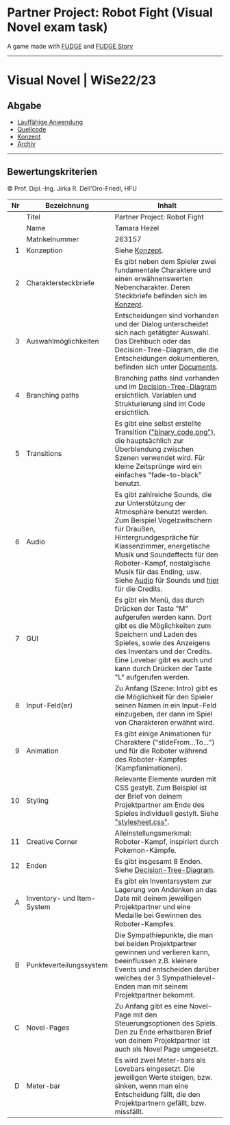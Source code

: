 # Partner Project: Robot Fight (Visual Novel exam task)

A game made with [FUDGE](https://github.com/JirkaDellOro/FUDGE) and [FUDGE Story](https://github.com/JirkaDellOro/FUDGE_Story)
___

# Visual Novel | WiSe22/23

## Abgabe

- [Lauffähige Anwendung](https://tannenmeise.github.io/Partner-Project-Robot-Fight/game.html)
- [Quellcode](https://github.com/Tannenmeise/Partner-Project-Robot-Fight/tree/main/Source)
- [Konzept](https://github.com/Tannenmeise/Partner-Project-Robot-Fight/tree/main/Documents)
- [Archiv](https://github.com/Tannenmeise/Partner-Project-Robot-Fight/tree/main/Archive)
___

## Bewertungskriterien
© Prof. Dipl.-Ing. Jirka R. Dell'Oro-Friedl, HFU  

| Nr | Bezeichnung           | Inhalt |
|---:|-----------------------|------|
|    | Titel                 | Partner Project: Robot Fight |
|    | Name                  | Tamara Hezel |
|    | Matrikelnummer        | 263157 |
|  1 | Konzeption            | Siehe [Konzept](https://github.com/Tannenmeise/Partner-Project-Robot-Fight/tree/main/Documents). |
|  2 | Charaktersteckbriefe  | Es gibt neben dem Spieler zwei fundamentale Charaktere und einen erwähnenswerten Nebencharakter. Deren Steckbriefe befinden sich im [Konzept](https://github.com/Tannenmeise/Partner-Project-Robot-Fight/tree/main/Documents). |
|  3 | Auswahlmöglichkeiten  | Entscheidungen sind vorhanden und der Dialog unterscheidet sich nach getätigter Auswahl. Das Drehbuch oder das Decision-Tree-Diagram, die die Entscheidungen dokumentieren, befinden sich unter [Documents](https://github.com/Tannenmeise/Partner-Project-Robot-Fight/tree/main/Documents). |
|  4 | Branching paths       | Branching paths sind vorhanden und im [Decision-Tree-Diagram](https://github.com/Tannenmeise/Partner-Project-Robot-Fight/tree/main/Documents/Decision-Tree-Diagram.png) ersichtlich. Variablen und Strukturierung sind im Code ersichtlich. |
|  5 | Transitions           | Es gibt eine selbst erstellte Transition (["binary_code.png"](https://github.com/Tannenmeise/Partner-Project-Robot-Fight/blob/main/Assets/Graphics/Transitions/binary_code.png)), die hauptsächlich zur Überblendung zwischen Szenen verwendet wird. Für kleine Zeitsprünge wird ein einfaches "fade-to-black" benutzt. |
|  6 |         Audio         | Es gibt zahlreiche Sounds, die zur Unterstützung der Atmosphäre benutzt werden. Zum Beispiel Vogelzwitschern für Draußen, Hintergrundgespräche für Klassenzimmer, energetische Musik und Soundeffects für den Roboter-Kampf, nostalgische Musik für das Ending, usw. Siehe [Audio](https://github.com/Tannenmeise/Partner-Project-Robot-Fight/tree/main/Assets/Audio) für Sounds und [hier](https://github.com/Tannenmeise/Partner-Project-Robot-Fight/tree/main/credits.md) für die Credits. |
|  7 |         GUI            | Es gibt ein Menü, das durch Drücken der Taste "M" aufgerufen werden kann. Dort gibt es die Möglichkeiten zum Speichern und Laden des Spieles, sowie des Anzeigens des Inventars und der Credits. Eine Lovebar gibt es auch und kann durch Drücken der Taste "L" aufgerufen werden. |
|  8 | Input-Feld(er)         | Zu Anfang (Szene: Intro) gibt es die Möglichkeit für den Spieler seinen Namen in ein Input-Feld einzugeben, der dann im Spiel von Charakteren erwähnt wird. |
| 9 | Animation               | Es gibt einige Animationen für Charaktere ("slideFrom...To...") und für die Roboter während des Roboter-Kampfes (Kampfanimationen). |
| 10 | Styling                | Relevante Elemente wurden mit CSS gestylt. Zum Beispiel ist der Brief von deinem Projektpartner am Ende des Spieles individuell gestylt. Siehe ["stylesheet.css"](https://github.com/Tannenmeise/Partner-Project-Robot-Fight/blob/main/stylesheet.css). |
| 11 | Creative Corner        | Alleinstellungsmerkmal: Roboter-Kampf, inspiriert durch Pokemon-Kämpfe. |
| 12 | Enden                  | Es gibt insgesamt 8 Enden. Siehe [Decision-Tree-Diagram](https://github.com/Tannenmeise/Partner-Project-Robot-Fight/tree/main/Documents/Decision-Tree-Diagram.png). |
|  A | Inventory- und Item-System | Es gibt ein Inventarsystem zur Lagerung von Andenken an das Date mit deinem jeweiligen Projektpartner und eine Medaille bei Gewinnen des Roboter-Kampfes. |
|  B | Punkteverteilungssystem    | Die Sympathiepunkte, die man bei beiden Projektpartner gewinnen und verlieren kann, beeinflussen z.B. kleinere Events und entscheiden darüber welches der 3 Sympathielevel-Enden man mit seinem Projektpartner bekommt. |
|  C | Novel-Pages                | Zu Anfang gibt es eine Novel-Page mit den Steuerungsoptionen des Spiels. Den zu Ende erhaltbaren Brief von deinem Projektpartner ist auch als Novel Page umgesetzt. |
|  D | Meter-bar                  | Es wird zwei Meter-bars als Lovebars eingesetzt. Die jeweiligen Werte steigen, bzw. sinken, wenn man eine Entscheidung fällt, die den Projektpartnern gefällt, bzw. missfällt.

